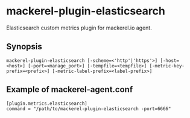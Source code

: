 mackerel-plugin-elasticsearch
=====================

Elasticsearch custom metrics plugin for mackerel.io agent.

## Synopsis

```shell
mackerel-plugin-elasticsearch [-scheme=<'http'|'https'>] [-host=<host>] [-port=<manage_port>] [-tempfile=<tempfile>] [-metric-key-prefix=<prefix>] [-metric-label-prefix=<label-prefix>]
```

## Example of mackerel-agent.conf

```
[plugin.metrics.elasticsearch]
command = "/path/to/mackerel-plugin-elasticsearch -port=6666"
```
